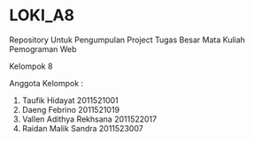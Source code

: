 # LOKI_A8
Repository Untuk Pengumpulan Project Tugas Besar Mata Kuliah Pemograman Web 

Kelompok 8

Anggota Kelompok : 
1. Taufik Hidayat           2011521001
2. Daeng Febrino            2011521019
3. Vallen Adithya Rekhsana  2011522017
4. Raidan Malik Sandra      2011523007
